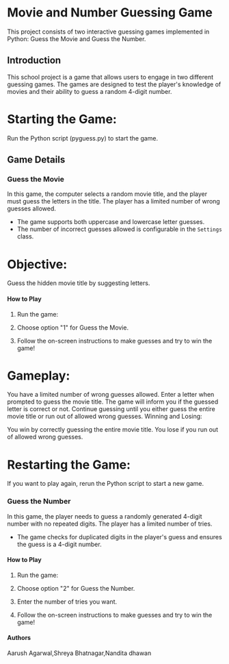# Movie and Number Guessing Game

This project consists of two interactive guessing games implemented in Python: Guess the Movie and Guess the Number.

## Introduction

This school project is a game that allows users to engage in two different guessing games. The games are designed to test the player's knowledge of movies and their ability to guess a random 4-digit number.

# Starting the Game:

Run the Python script (pyguess.py) to start the game.

## Game Details

### Guess the Movie

In this game, the computer selects a random movie title, and the player must guess the letters in the title. The player has a limited number of wrong guesses allowed.

- The game supports both uppercase and lowercase letter guesses.
- The number of incorrect guesses allowed is configurable in the `Settings` class.

# Objective:

Guess the hidden movie title by suggesting letters.

#### How to Play

1. Run the game:

2. Choose option "1" for Guess the Movie.

3. Follow the on-screen instructions to make guesses and try to win the game!

# Gameplay:

You have a limited number of wrong guesses allowed.
Enter a letter when prompted to guess the movie title.
The game will inform you if the guessed letter is correct or not.
Continue guessing until you either guess the entire movie title or run out of allowed wrong guesses.
Winning and Losing:

You win by correctly guessing the entire movie title.
You lose if you run out of allowed wrong guesses.

# Restarting the Game:

If you want to play again, rerun the Python script to start a new game.


### Guess the Number

In this game, the player needs to guess a randomly generated 4-digit number with no repeated digits. The player has a limited number of tries.

- The game checks for duplicated digits in the player's guess and ensures the guess is a 4-digit number.

#### How to Play

1. Run the game:

2. Choose option "2" for Guess the Number.

3. Enter the number of tries you want.

4. Follow the on-screen instructions to make guesses and try to win the game!

#### Authors
Aarush Agarwal,Shreya Bhatnagar,Nandita dhawan 
